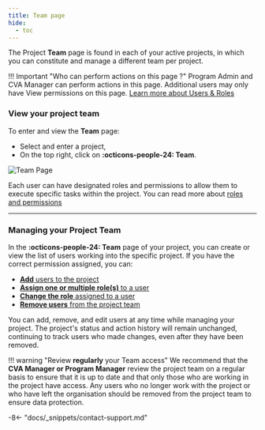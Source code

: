 ```yaml
---
title: Team page
hide:
  - toc
---
```


The Project **Team** page is found in each of your active projects, in which you can constitute and manage a different team per project.

!!! Important "Who can perform actions on this page ?"
    Program Admin and CVA Manager can perform actions in this page.
    Additional users may only have View permissions on this page. [Learn more about Users & Roles](../users/users-roles-page.md)

### View your project team

To enter and view the **Team** page:

- Select and enter a project,
- On the top right, click on **:octicons-people-24: Team**.

![Team Page](../assets/img/TeamPage1.png)

Each user can have designated roles and permissions to allow them to execute specific tasks within the project. You can read more about [roles and permissions](../users/description-roles.md)

___

### Managing your Project Team

In the **:octicons-people-24: Team** page of your project, you can create or view the list of users working into the specific project. If you have the correct permission assigned, you can:

- [**Add** users to the project](../team/add-team-members.md)
- [**Assign one or multiple role(s)** to a user](../team/change-team-roles-program.md)
- [**Change the role** assigned to a user](../team/change-team-roles-program.md)
- [**Remove users** from the project team](../team/remove-team-members-program.md)

You can add, remove, and edit users at any time while managing your project. The project's status and action history will remain unchanged, continuing to track users who made changes, even after they have been removed.

!!! warning "Review **regularly** your Team access"
    We recommend that the **CVA Manager or Program Manager** review the project team on a regular basis to ensure that it is up to date and that only those who are working in the project have access. Any users who no longer work with the project or who have left the organisation should be removed from the project team to ensure data protection.

-8<- "docs/_snippets/contact-support.md"
